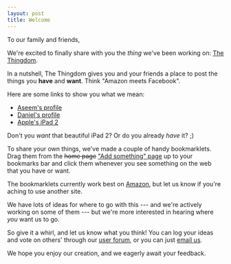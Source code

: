 ```yaml
---
layout: post
title: Welcome
---
```


To our family and friends,

We're excited to finally share with you the *thing* we've been working on:
[The Thingdom](http://www.thethingdom.com/).

In a nutshell, The Thingdom gives you and your friends a place to post the
things you **have** and **want**. Think "Amazon meets Facebook".

Here are some links to show you what we mean:

* [Aseem's profile](http://www.thethingdom.com/aseemk)
* [Daniel's profile](http://www.thethingdom.com/gasi)
* [Apple's iPad 2](http://www.thethingdom.com/5-iPad-2)

Don't you *want* that beautiful iPad 2? Or do you already *have* it? ;)

To share your own things, we've made a couple of handy bookmarklets.
Drag them from the <del>home page</del>
<ins markdown="1">["Add something" page][add]</ins>
up to your bookmarks bar and click them whenever you see something on the web
that you have or want.

[add]: http://www.thethingdom.com/add

The bookmarklets currently work best on [Amazon](http://www.amazon.com/), but
let us know if you're aching to use another site.

We have lots of ideas for where to go with this --- and we're actively working
on some of them --- but we're more interested in hearing where *you* want us
to go.

So give it a whirl, and let us know what you think! You can log your ideas and
vote on others' through our [user forum](http://thingdom.uservoice.com/), or
you can just [email us](mailto:feedback@thethingdom.com).

We hope you enjoy our creation, and we eagerly await your feedback.
